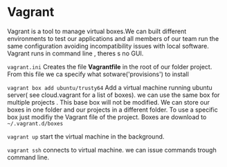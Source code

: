 # Vagrant

Vagrant is a tool to manage virtual boxes.We can built different environments to test our applications and all members of our team run the same configuration avoiding incompatibility issues with local software. Vagrant runs in command line , theres s no GUI.

`vagrant.ini` Creates the file **Vagrantfile** in the root of our folder project. From this file we ca specify what sotware\('provisions'\) to install

`vagrant box add ubuntu/trusty64` Add a virtual machine running ubuntu server\( see cloud.vagrant for a list of boxes\). we can use the same box for multiple projects . This base box will not be modified. We can store our boxes in one folder and our projects in a different folder. To use a specific box just modifiy the Vagrant file of the project. Boxes are download to `~/.vagrant.d/boxes`

`vagrant up` start the virtual machine in the background.

`vagrant ssh` connects to virtual machine. we can issue commands trough command line.

